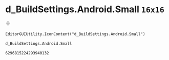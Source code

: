 # d_BuildSettings.Android.Small `16x16`
<img src="/img/d_BuildSettings.Android.Small.png" width=16 height=16>

``` CSharp
EditorGUIUtility.IconContent("d_BuildSettings.Android.Small")
```
```
d_BuildSettings.Android.Small
```
```
6296815224293940132
```
